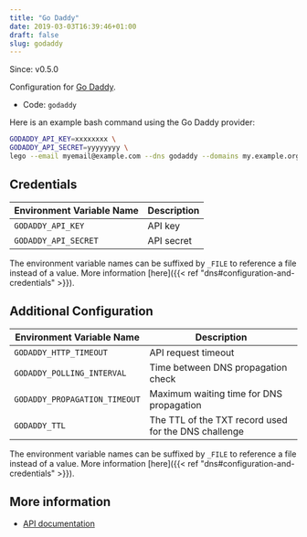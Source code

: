 ```yaml
---
title: "Go Daddy"
date: 2019-03-03T16:39:46+01:00
draft: false
slug: godaddy
---
```


<!-- THIS DOCUMENTATION IS AUTO-GENERATED. PLEASE DO NOT EDIT. -->
<!-- providers/dns/godaddy/godaddy.toml -->
<!-- THIS DOCUMENTATION IS AUTO-GENERATED. PLEASE DO NOT EDIT. -->

Since: v0.5.0

Configuration for [Go Daddy](https://godaddy.com).


<!--more-->

- Code: `godaddy`

Here is an example bash command using the Go Daddy provider:

```bash
GODADDY_API_KEY=xxxxxxxx \
GODADDY_API_SECRET=yyyyyyyy \
lego --email myemail@example.com --dns godaddy --domains my.example.org run
```




## Credentials

| Environment Variable Name | Description |
|-----------------------|-------------|
| `GODADDY_API_KEY` | API key |
| `GODADDY_API_SECRET` | API secret |

The environment variable names can be suffixed by `_FILE` to reference a file instead of a value.
More information [here]({{< ref "dns#configuration-and-credentials" >}}).


## Additional Configuration

| Environment Variable Name | Description |
|--------------------------------|-------------|
| `GODADDY_HTTP_TIMEOUT` | API request timeout |
| `GODADDY_POLLING_INTERVAL` | Time between DNS propagation check |
| `GODADDY_PROPAGATION_TIMEOUT` | Maximum waiting time for DNS propagation |
| `GODADDY_TTL` | The TTL of the TXT record used for the DNS challenge |

The environment variable names can be suffixed by `_FILE` to reference a file instead of a value.
More information [here]({{< ref "dns#configuration-and-credentials" >}}).




## More information

- [API documentation](https://developer.godaddy.com/doc/endpoint/domains)

<!-- THIS DOCUMENTATION IS AUTO-GENERATED. PLEASE DO NOT EDIT. -->
<!-- providers/dns/godaddy/godaddy.toml -->
<!-- THIS DOCUMENTATION IS AUTO-GENERATED. PLEASE DO NOT EDIT. -->

